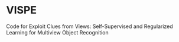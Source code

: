 # VISPE
Code for Exploit Clues from Views: Self-Supervised and Regularized Learning for Multiview Object Recognition
